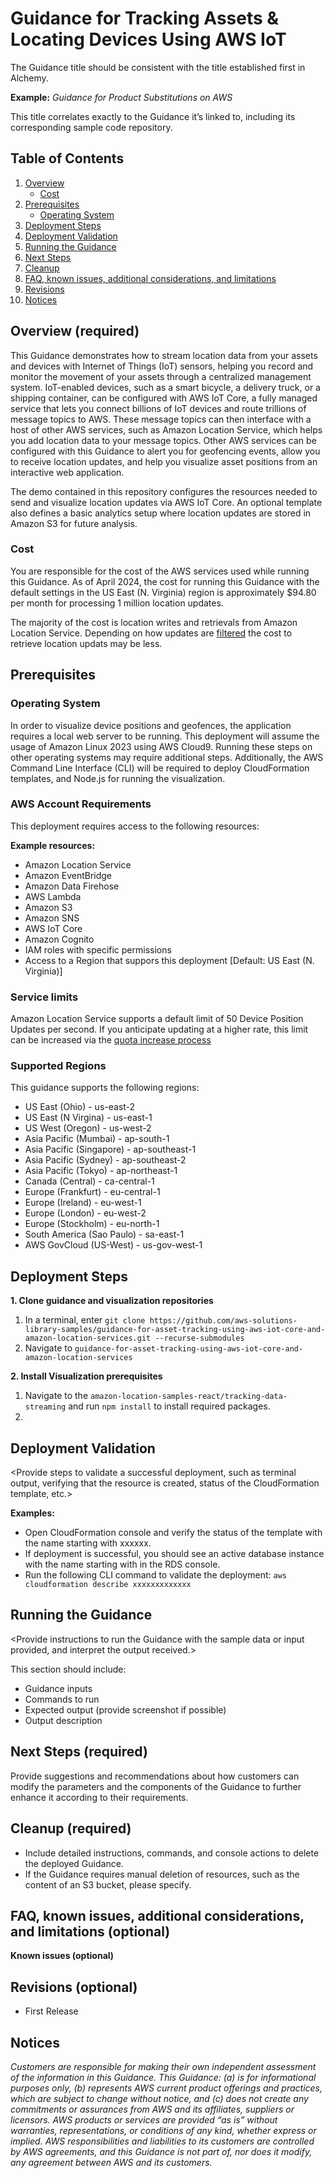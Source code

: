 # Guidance for Tracking Assets & Locating Devices Using AWS IoT

The Guidance title should be consistent with the title established first in Alchemy.

**Example:** *Guidance for Product Substitutions on AWS*

This title correlates exactly to the Guidance it’s linked to, including its corresponding sample code repository. 


## Table of Contents


1. [Overview](#overview-required)
    - [Cost](#cost)
2. [Prerequisites](#prerequisites-required)
    - [Operating System](#operating-system-required)
3. [Deployment Steps](#deployment-steps-required)
4. [Deployment Validation](#deployment-validation-required)
5. [Running the Guidance](#running-the-guidance-required)
6. [Next Steps](#next-steps-required)
7. [Cleanup](#cleanup-required)
8. [FAQ, known issues, additional considerations, and limitations](#faq-known-issues-additional-considerations-and-limitations-optional)
9. [Revisions](#revisions-optional)
10. [Notices](#notices-optional)


## Overview (required)

This Guidance demonstrates how to stream location data from your assets and devices with Internet of Things (IoT) sensors, helping you record and monitor the movement of your assets through a centralized management system. IoT-enabled devices, such as a smart bicycle, a delivery truck, or a shipping container, can be configured with AWS IoT Core, a fully managed service that lets you connect billions of IoT devices and route trillions of message topics to AWS. These message topics can then interface with a host of other AWS services, such as Amazon Location Service, which helps you add location data to your message topics. Other AWS services can be configured with this Guidance to alert you for geofencing events, allow you to receive location updates, and help you visualize asset positions from an interactive web application.

The demo contained in this repository configures the resources needed to send and visualize location updates via AWS IoT Core. An optional template also defines a basic analytics setup where location updates are stored in Amazon S3 for future analysis.

### Cost

You are responsible for the cost of the AWS services used while running this Guidance. As of April 2024, the cost for running this Guidance with the default settings in the US East (N. Virginia) region is approximately $94.80 per month for processing 1 million location updates.

The majority of the cost is location writes and retrievals from Amazon Location Service. Depending on how updates are [filtered](https://aws.amazon.com/blogs/mobile/amazon-location-service-enables-position-filtering-to-reduce-position-jitter-and-cost-of-tracking/) the cost to retrieve location updats may be less.

## Prerequisites
### Operating System

In order to visualize device positions and geofences, the application requires a local web server to be running. This deployment will assume the usage of Amazon Linux 2023 using AWS Cloud9. Running these steps on other operating systems may require additional steps. Additionally, the AWS Command Line Interface (CLI) will be required to deploy CloudFormation templates, and Node.js for running the visualization.

### AWS Account Requirements

This deployment requires access to the following resources:

**Example resources:**
- Amazon Location Service
- Amazon EventBridge
- Amazon Data Firehose
- AWS Lambda
- Amazon S3
- Amazon SNS
- AWS IoT Core
- Amazon Cognito
- IAM roles with specific permissions
- Access to a Region that suppors this deployment [Default: US East (N. Virginia)]

### Service limits

Amazon Location Service supports a default limit of 50 Device Position Updates per second. If you anticipate updating at a higher rate, this limit can be increased via the [quota increase process](https://docs.aws.amazon.com/servicequotas/latest/userguide/request-quota-increase.html)

### Supported Regions

This guidance supports the following regions:

- US East (Ohio) - us-east-2
- US East (N Virgina) - us-east-1
- US West (Oregon) - us-west-2
- Asia Pacific (Mumbai) - ap-south-1
- Asia Pacific (Singapore) - ap-southeast-1
- Asia Pacific (Sydney) - ap-southeast-2
- Asia Pacific (Tokyo) - ap-northeast-1
- Canada (Central) - ca-central-1
- Europe (Frankfurt) - eu-central-1
- Europe (Ireland) - eu-west-1
- Europe (London) - eu-west-2
- Europe (Stockholm) - eu-north-1
- South America (Sao Paulo) - sa-east-1
- AWS GovCloud (US-West) - us-gov-west-1


## Deployment Steps
**1. Clone guidance and visualization repositories**

1. In a terminal, enter `git clone https://github.com/aws-solutions-library-samples/guidance-for-asset-tracking-using-aws-iot-core-and-amazon-location-services.git --recurse-submodules`
2. Navigate to `guidance-for-asset-tracking-using-aws-iot-core-and-amazon-location-services`


**2. Install Visualization prerequisites**

1. Navigate to the `amazon-location-samples-react/tracking-data-streaming` and run `npm install` to install required packages.
2. 

## Deployment Validation

<Provide steps to validate a successful deployment, such as terminal output, verifying that the resource is created, status of the CloudFormation template, etc.>


**Examples:**

* Open CloudFormation console and verify the status of the template with the name starting with xxxxxx.
* If deployment is successful, you should see an active database instance with the name starting with <xxxxx> in        the RDS console.
*  Run the following CLI command to validate the deployment: ```aws cloudformation describe xxxxxxxxxxxxx```



## Running the Guidance

<Provide instructions to run the Guidance with the sample data or input provided, and interpret the output received.> 

This section should include:

* Guidance inputs
* Commands to run
* Expected output (provide screenshot if possible)
* Output description



## Next Steps (required)

Provide suggestions and recommendations about how customers can modify the parameters and the components of the Guidance to further enhance it according to their requirements.


## Cleanup (required)

- Include detailed instructions, commands, and console actions to delete the deployed Guidance.
- If the Guidance requires manual deletion of resources, such as the content of an S3 bucket, please specify.



## FAQ, known issues, additional considerations, and limitations (optional)


**Known issues (optional)**


## Revisions (optional)

- First Release

## Notices

*Customers are responsible for making their own independent assessment of the information in this Guidance. This Guidance: (a) is for informational purposes only, (b) represents AWS current product offerings and practices, which are subject to change without notice, and (c) does not create any commitments or assurances from AWS and its affiliates, suppliers or licensors. AWS products or services are provided “as is” without warranties, representations, or conditions of any kind, whether express or implied. AWS responsibilities and liabilities to its customers are controlled by AWS agreements, and this Guidance is not part of, nor does it modify, any agreement between AWS and its customers.*

